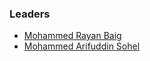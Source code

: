 ### Leaders
* [Mohammed Rayan Baig](mailto:mohammed.rayanbaig@owaso.org)
* [ Mohammed Arifuddin Sohel](mailto:mohammed.arifuddinsohel@owasp.org)
